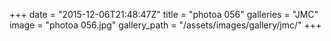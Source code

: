 +++
date = "2015-12-06T21:48:47Z"
title = "photoa 056"
galleries = "JMC"
image = "photoa 056.jpg"
gallery_path = "/assets/images/gallery/jmc/"
+++
